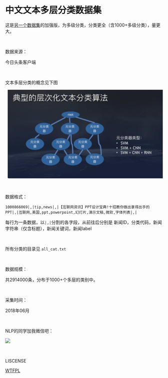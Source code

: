 # 中文文本多层分类数据集

这是[另一个数据集](https://github.com/fateleak/toutiao-text-classfication-dataset)的加强版，为多级分类，分类更全（含1000+多级分类），量更大。



<br />

数据来源：

今日头条客户端



<br />

文本多层分类的概念见下图

![](mlc.png)


<br />




数据格式：

```
1000866069|,|tip,news|,|【互联网资讯】PPT设计宝典!十招教你做出拿得出手的PPT|,|互联网,美国,ppt,powerpoint,幻灯片,演示文稿,微软,字体列表|,|
```

每行为一条数据，以`|,|`分割的各字段，从前往后分别是 新闻ID，分类代码，新闻字符串（仅含标题），新闻关键词，新闻label




<br />


所有分类的目录见 `all_cat.txt`



<br />



数据规模：

共2914000条，分布于1000+个多层的类别中。




<br />


采集时间：

2018年06月



<br />



NLP的同学加我微信吧：


![](http://fate2.oss-cn-shanghai.aliyuncs.com/weixin2.jpeg)

<br />

LISCENSE


[WTFPL](https://zh.wikipedia.org/zh-hans/WTFPL)